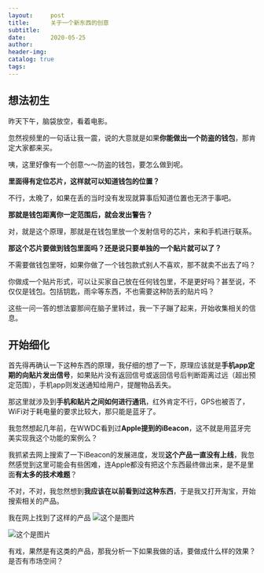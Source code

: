 ```yaml
---
layout:     post  
title:      关于一个新东西的创意
subtitle:  
date:       2020-05-25
author:  
header-img: 
catalog: true  
tags:
---
```


## 想法初生
昨天下午，脑袋放空，看着电影。

忽然视频里的一句话让我一震，说的大意就是如果**你能做出一个防盗的钱包**，那肯定大家都来买。

咦，这里好像有一个创意～～防盗的钱包，要怎么做到呢。

**里面得有定位芯片，这样就可以知道钱包的位置？**

不行，太晚了，如果在丢的当时没有发现就算事后知道位置也无济于事吧。

**那就是钱包距离你一定范围后，就会发出警告？**

对，就是这个原理，那就是在钱包里放一个发射信号的芯片，来和手机进行联系。

**那这个芯片要做到钱包里面吗？还是说只要单独的一个贴片就可以了？**

不需要做钱包里呀，如果你做了一个钱包款式别人不喜欢，那不就卖不出去了吗？

你做成一个贴片形式，可以让买家自己放在任何钱包里，不是更好吗？甚至说，不仅仅是钱包。包括钥匙，雨伞等东西，不也需要这种防丢的贴片吗？

这些一问一答的想法霎那间在脑子里转过，我一下子蹦了起来，开始收集相关的信息。

## 开始细化
首先得再确认一下这种东西的原理，我仔细的想了一下，原理应该就是**手机app定期的向贴片发出信号**，如果贴片没有返回信号或返回信号后判断距离过远（超出预定范围），手机app则发送通知给用户，提醒物品丢失。

那这里就涉及到**手机和贴片之间如何进行通讯**，红外肯定不行，GPS也被否了，WiFi对于耗电量的要求比较大，那只能是蓝牙了。

我忽然想起几年前，在WWDC看到过**Apple提到的iBeacon**，这不就是用蓝牙完美实现我这个功能的案例么？

我抓紧去网上搜索了一下iBeacon的发展进度，发现**这个产品一直没有上线**，我忽然感觉到这里可能会有些困难，连Apple都没有把这个东西最终做出来，是不是里面**有太多的技术难题**？

不对，不对，我忽然想到**我应该在以前看到过这种东西**，于是我又打开淘宝，开始搜索相关的产品。

我在网上找到了这样的产品
![这个是图片][image-1]

![这个是图片][image-2]

有戏，果然是有这类的产品，那我分析一下如果我做的话，要做成什么样的效果？是否有市场空间？


[image-1]:	http://chenproton.github.io/img/pic1.png "看一下效果如何"
[image-2]:	http://chenproton.github.io/img/pic3.png "看一下效果如何"